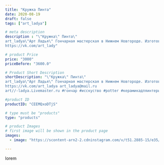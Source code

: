```yaml
---
title: "Кружка Пинта"
date: 2020-08-19
draft: false
tags: ["art_ladya"]

# meta description
description : "\"Кружка\" Пинта\"
art_ladya\"Арт Ладья\" Гончарная мастерская в Нижнем Новгороде. Изготовление керамики и мастер//-классы по обучению. 
https://vk.com/art_lady"

# product Price
price: "3000"
priceBefore: "3600.0"

# Product Short Description
shortDescription: "\"Кружка\" Пинта\"
art_ladya\"Арт Ладья\" Гончарная мастерская в Нижнем Новгороде. Изготовление керамики и мастер//-классы по обучению. 
https://vk.com/art_ladya art_ladya@mail.ru 
art//-ladya.Livemaster.ru #гончар #исскуство #potter #керамикадляинтерьера #керамикаручнаяработа #гончарнаямастерская #керамиканазаказ #handmade #посудаизглины #керамика #гончарнаяпосуда #эксклюзивнаякерамика #dishes #decor #ceramicar #mug #claygoods #tankard #earthenware #ceramic #design #кружка #magic #restaurant #ceramicart #магия #pint #clay #авторскаякерамика"

#product ID
productID: "CEEMQxoDTjS"

# type must be "products"
type: "products"

# product Images
# first image will be shown in the product page
images:
  - image: "https://scontent-arn2-2.cdninstagram.com/v/t51.2885-15/e35/117698319_347442809747244_6951634241309147809_n.jpg?se=8&tp=1&_nc_ht=scontent-arn2-2.cdninstagram.com&_nc_cat=100&_nc_ohc=8LvZu6ZKqfMAX8Ku85N&ccb=7-4&oh=62f4a7809dbf5f928c5cd71f29c528a8&oe=6083BD10&_nc_sid=86f79a&ig_cache_key=MjM3OTA4MDQzMjUxMzUzMDA2Ng%3D%3D.2-ccb7-4"

---
```

lorem
